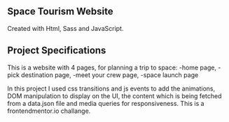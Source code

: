## Space Tourism Website

Created with Html, Sass and JavaScript.

## Project Specifications

This is a website with 4 pages, for planning a trip to space:
    -home page,
    -pick destination page,
    -meet your crew page,
    -space launch page

In this project I used css transitions and js events to add the animations, DOM manipulation to display on the UI, the content which is being fetched from a data.json file and media queries for responsiveness.
This is a frontendmentor.io challange.